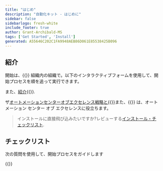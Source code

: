```yaml
---
title: "はじめ"
description: "自動化キット - はじめに"
sidebar: false
sidebarlogo: fresh-white
include_footer: true
author: Grant-Archibald-MS
tags: ['Get Started', 'Install']
generated: A55646C202C1FA9948AEB86D061E85538425B096
---
```


## 紹介

開始は、{{<product-name>}} 組織内の組織で。以下のインタラクティブフォームを使用して、開始プロセスを順を追って実行できます。

また、[紹介](https://learn.microsoft.com/power-automate/guidance/automation-kit/overview/introduction){{<product-name>}}.

ザ[オートメーションセンターオブエクセレンス戦略と{{<product-name>}}](https://learn.microsoft.com/power-automate/guidance/automation-kit/overview/automation-coe-strategy)また、{{<product-name>}} は、オートメーション センター オブ エクセレンスに役立ちます。

> インストールに直接飛び込みたいですか?レビューする[インストール・チェックリスト](/ja/get-started/install-checklist).

## チェックリスト

次の質問を使用して、開始プロセスをガイドします

{{<questions name="/content/ja/checklist.json" completed="はじめにフィードバックをお寄せいただきありがとうございます" showNavigationButtons="false" locale="ja">}}
